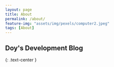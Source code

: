 ```yaml
---
layout: page
title: About
permalink: /about/
feature-img: "assets/img/pexels/computer2.jpeg"
tags: [About]
---
```


## Doy's Development Blog 
{: .text-center }
